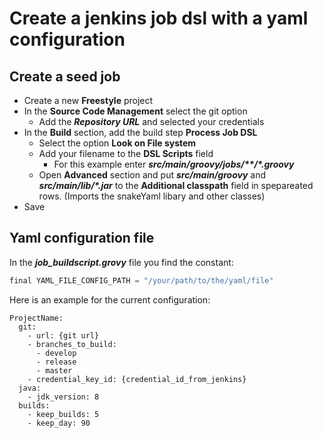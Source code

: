# Create a jenkins job dsl with a yaml configuration

## Create a seed job

- Create a new **Freestyle** project
- In the **Source Code Management** select the git option
  - Add the **_Repository URL_** and selected your credentials
- In the **Build** section, add the build step **Process Job DSL**
  - Select the option **Look on File system**
  - Add your filename to the **DSL Scripts** field
    - For this example enter **_src/main/groovy/jobs/\*\*/*.groovy_**
  - Open **Advanced** section and put **_src/main/groovy_** and 
  **_src/main/lib/*.jar_** to the **Additional classpath** field in 
  spepareated rows. (Imports the snakeYaml libary and other classes)
- Save
   
## Yaml configuration file

In the **_job_buildscript.grovy_** file you find the constant:

```groovy
final YAML_FILE_CONFIG_PATH = "/your/path/to/the/yaml/file"
```

Here is an example for the current configuration:
```
ProjectName:
  git:
    - url: {git url}
    - branches_to_build: 
      - develop
      - release
      - master
    - credential_key_id: {credential_id_from_jenkins}
  java: 
    - jdk_version: 8
  builds:
    - keep_builds: 5
    - keep_day: 90
```

